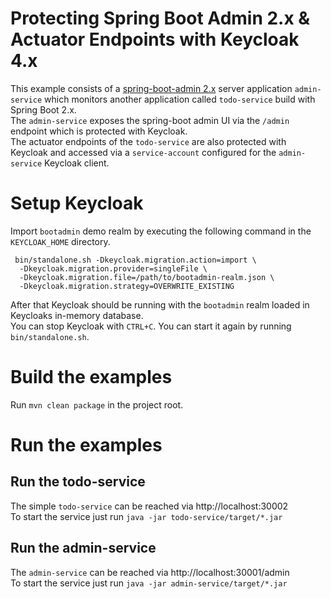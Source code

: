 # Protecting Spring Boot Admin 2.x & Actuator Endpoints with Keycloak 4.x

This example consists of a [spring-boot-admin 2.x](https://github.com/codecentric/spring-boot-admin) server application `admin-service` which monitors
another application called `todo-service` build with Spring Boot 2.x.  
The `admin-service` exposes the spring-boot admin UI via the `/admin` endpoint which is protected with Keycloak.  
The actuator endpoints of the `todo-service` are also protected with Keycloak and accessed via a `service-account` configured for the `admin-service` Keycloak client.

# Setup Keycloak

Import `bootadmin` demo realm by executing the following command in the `KEYCLOAK_HOME` directory.   
```
 bin/standalone.sh -Dkeycloak.migration.action=import \
  -Dkeycloak.migration.provider=singleFile \
  -Dkeycloak.migration.file=/path/to/bootadmin-realm.json \
  -Dkeycloak.migration.strategy=OVERWRITE_EXISTING
```

After that Keycloak should be running with the `bootadmin` realm loaded in Keycloaks in-memory database.  
You can stop Keycloak with `CTRL+C`. You can start it again by running `bin/standalone.sh`.

# Build the examples

Run `mvn clean package` in the project root.

# Run the examples

## Run the todo-service
The simple `todo-service` can be reached via http://localhost:30002  
To start the service just run `java -jar todo-service/target/*.jar`

## Run the admin-service
The `admin-service` can be reached via http://localhost:30001/admin  
To start the service just run `java -jar admin-service/target/*.jar`
